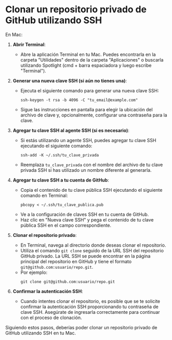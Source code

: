 # Clonar un repositorio privado de GitHub utilizando SSH

En Mac:

1. **Abrir Terminal**:
   - Abre la aplicación Terminal en tu Mac. Puedes encontrarla en la carpeta "Utilidades" dentro de la carpeta "Aplicaciones" o buscarla utilizando Spotlight (cmd + barra espaciadora y luego escribe "Terminal").

2. **Generar una nueva clave SSH (si aún no tienes una)**:
   - Ejecuta el siguiente comando para generar una nueva clave SSH:
     ```
     ssh-keygen -t rsa -b 4096 -C "tu_email@example.com"
     ```
   - Sigue las instrucciones en pantalla para elegir la ubicación del archivo de clave y, opcionalmente, configurar una contraseña para la clave.

3. **Agregar tu clave SSH al agente SSH (si es necesario)**:
   - Si estás utilizando un agente SSH, puedes agregar tu clave SSH ejecutando el siguiente comando:
     ```
     ssh-add -K ~/.ssh/tu_clave_privada
     ```
   - Reemplaza `tu_clave_privada` con el nombre del archivo de tu clave privada SSH si has utilizado un nombre diferente al generarla.

4. **Agregar tu clave SSH a tu cuenta de GitHub**:
   - Copia el contenido de tu clave pública SSH ejecutando el siguiente comando en Terminal:
     ```
     pbcopy < ~/.ssh/tu_clave_publica.pub
     ```
   - Ve a la configuración de claves SSH en tu cuenta de GitHub.
   - Haz clic en "Nueva clave SSH" y pega el contenido de tu clave pública SSH en el campo correspondiente.

5. **Clonar el repositorio privado**:
   - En Terminal, navega al directorio donde deseas clonar el repositorio.
   - Utiliza el comando `git clone` seguido de la URL SSH del repositorio GitHub privado. La URL SSH se puede encontrar en la página principal del repositorio en GitHub y tiene el formato `git@github.com:usuario/repo.git`.
   - Por ejemplo:
     ```
     git clone git@github.com:usuario/repo.git
     ```

6. **Confirmar la autenticación SSH**:
   - Cuando intentes clonar el repositorio, es posible que se te solicite confirmar la autenticación SSH proporcionando tu contraseña de clave SSH. Asegúrate de ingresarla correctamente para continuar con el proceso de clonación.

Siguiendo estos pasos, deberías poder clonar un repositorio privado de GitHub utilizando SSH en tu Mac.
